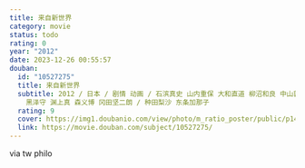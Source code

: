 ```yaml
---
title: 来自新世界
category: movie
status: todo
rating: 0
year: "2012"
date: 2023-12-26 00:55:57
douban:
  id: "10527275"
  title: 来自新世界
  subtitle: 2012 / 日本 / 剧情 动画 / 石滨真史 山内重保 大和直道 柳沼和良 中山敦史 高桥知也 藤濑顺一 工藤宽显 高村雄太 广岛秀树
    黑泽守 渊上真 森义博 冈田坚二朗 / 种田梨沙 东条加那子
  rating: 9
  cover: https://img1.doubanio.com/view/photo/m_ratio_poster/public/p1438419268.jpg
  link: https://movie.douban.com/subject/10527275/
---
```


via tw philo
